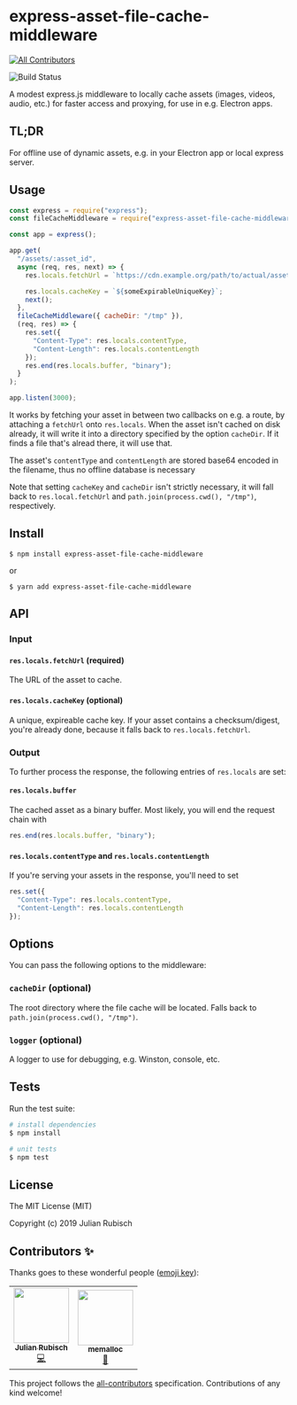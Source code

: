 # express-asset-file-cache-middleware
<!-- ALL-CONTRIBUTORS-BADGE:START - Do not remove or modify this section -->
[![All Contributors](https://img.shields.io/badge/all_contributors-2-orange.svg?style=flat-square)](#contributors-)
<!-- ALL-CONTRIBUTORS-BADGE:END -->

![Build Status](https://github.com/julianrubisch/express-asset-file-cache-middleware/workflows/Node%20CI/badge.svg)

A modest express.js middleware to locally cache assets (images, videos, audio, etc.) for faster access and proxying, for use in e.g. Electron apps.

## TL;DR

For offline use of dynamic assets, e.g. in your Electron app or local express server.

## Usage

```javascript
const express = require("express");
const fileCacheMiddleware = require("express-asset-file-cache-middleware");

const app = express();

app.get(
  "/assets/:asset_id",
  async (req, res, next) => {    
    res.locals.fetchUrl = `https://cdn.example.org/path/to/actual/asset/${req.params.asset_id}`;

    res.locals.cacheKey = `${someExpirableUniqueKey}`;
    next();
  },
  fileCacheMiddleware({ cacheDir: "/tmp" }),
  (req, res) => {
    res.set({
      "Content-Type": res.locals.contentType,
      "Content-Length": res.locals.contentLength
    });
    res.end(res.locals.buffer, "binary");
  }
);

app.listen(3000);
```

It works by fetching your asset in between two callbacks on e.g. a route, by attaching a `fetchUrl` onto `res.locals`. When the asset isn't cached on disk already, it will write it into a directory specified by the option `cacheDir`. If it finds a file that's alread there, it will use that.

The asset's `contentType` and `contentLength` are stored base64 encoded in the filename, thus no offline database is necessary

Note that setting `cacheKey` and `cacheDir` isn't strictly necessary, it will fall back to `res.local.fetchUrl` and `path.join(process.cwd(), "/tmp")`, respectively.

## Install

    $ npm install express-asset-file-cache-middleware
    
or

    $ yarn add express-asset-file-cache-middleware
    
## API

### Input

#### `res.locals.fetchUrl` (required)

The URL of the asset to cache.

#### `res.locals.cacheKey` (optional)

A unique, expireable cache key. If your asset contains a checksum/digest, you're already done, because it falls back to `res.locals.fetchUrl`.

### Output

To further process the response, the following entries of `res.locals` are set:

#### `res.locals.buffer`

The cached asset as a binary buffer. Most likely, you will end the request chain with

```javascript
res.end(res.locals.buffer, "binary");
```

#### `res.locals.contentType` and `res.locals.contentLength`

If you're serving your assets in the response, you'll need to set

```javascript
res.set({
  "Content-Type": res.locals.contentType,
  "Content-Length": res.locals.contentLength
});
```    
    
## Options

You can pass the following options to the middleware:

### `cacheDir` (optional)

The root directory where the file cache will be located. Falls back to `path.join(process.cwd(), "/tmp")`.

### `logger` (optional)

A logger to use for debugging, e.g. Winston, console, etc.

## Tests

Run the test suite:

```bash
# install dependencies
$ npm install

# unit tests
$ npm test
```

## License

The MIT License (MIT)

Copyright (c) 2019 Julian Rubisch

## Contributors ✨

Thanks goes to these wonderful people ([emoji key](https://allcontributors.org/docs/en/emoji-key)):

<!-- ALL-CONTRIBUTORS-LIST:START - Do not remove or modify this section -->
<!-- prettier-ignore-start -->
<!-- markdownlint-disable -->
<table>
  <tr>
    <td align="center"><a href="http://www.julianrubisch.at"><img src="https://avatars0.githubusercontent.com/u/4352208?v=4" width="100px;" alt=""/><br /><sub><b>Julian Rubisch</b></sub></a><br /><a href="https://github.com/julianrubisch/express-asset-file-cache-middleware/commits?author=julianrubisch" title="Code">💻</a></td>
    <td align="center"><a href="https://github.com/memalloc"><img src="https://avatars2.githubusercontent.com/u/7209927?v=4" width="100px;" alt=""/><br /><sub><b>memalloc</b></sub></a><br /><a href="https://github.com/julianrubisch/express-asset-file-cache-middleware/pulls?q=is%3Apr+reviewed-by%3Amemalloc" title="Reviewed Pull Requests">👀</a></td>
  </tr>
</table>

<!-- markdownlint-enable -->
<!-- prettier-ignore-end -->
<!-- ALL-CONTRIBUTORS-LIST:END -->

This project follows the [all-contributors](https://github.com/all-contributors/all-contributors) specification. Contributions of any kind welcome!

